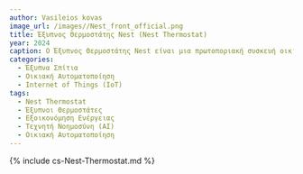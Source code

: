 ```yaml
---
author: Vasileios kovas
image_url: /images//Nest_front_official.png
title: Έξυπνος Θερμοστάτης Nest (Nest Thermostat)
year: 2024
caption: Ο Έξυπνος Θερμοστάτης Nest είναι μια πρωτοποριακή συσκευή οικιακής αυτοματοποίησης που επιτρέπει τον έλεγχο της θερμοκρασίας του σπιτιού με τεχνολογία τεχνητής νοημοσύνης. Ο θερμοστάτης "μαθαίνει" τις συνήθειες του χρήστη, προσαρμόζεται στις ανάγκες του και εξοικονομεί ενέργεια, μειώνοντας το περιβαλλοντικό αποτύπωμα. Ο έλεγχος του γίνεται μέσω εφαρμογής κινητού τηλεφώνου ή φωνητικού βοηθού.
categories:
  - Έξυπνα Σπίτια
  - Οικιακή Αυτοματοποίηση
  - Internet of Things (IoT)
tags:
  - Nest Thermostat
  - Έξυπνοι Θερμοστάτες
  - Εξοικονόμηση Ενέργειας
  - Τεχνητή Νοημοσύνη (AI)
  - Οικιακή Αυτοματοποίηση
---
```

{% include cs-Nest-Thermostat.md %}
